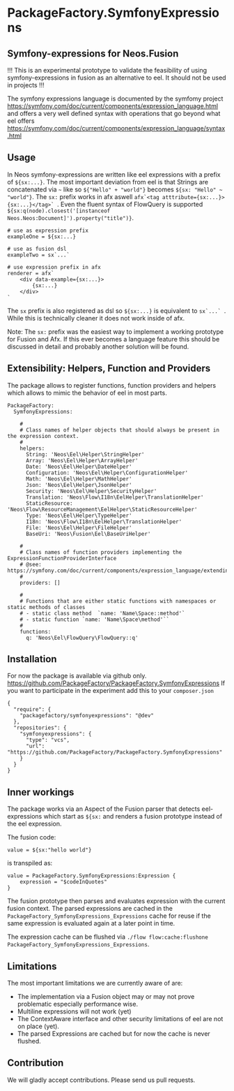 # PackageFactory.SymfonyExpressions
## Symfony-expressions for Neos.Fusion

!!! This is an experimental prototype to validate the feasibility of using symfony-expressions in fusion as an alternative to eel. It should not be used in projects !!!

The symfony expressions language is documented by the symfomy project https://symfony.com/doc/current/components/expression_language.html 
and offers a very well defined syntax with operations that go beyond what eel offers https://symfony.com/doc/current/components/expression_language/syntax.html

## Usage 

In Neos symfony-expressions are written like eel expressions with a prefix of `${sx:...}`.
The most important deviation from eel is that Strings are concatenated via `~` like so `${"Hello" + "world"}` becomes `${sx: "Hello" ~ "world"}`.
The `sx:` prefix works in afx aswell ``afx`<tag atttribute={sx:...}>{sx:...}</tag>` ``.
Even the fluent syntax of FlowQuery is supported `${sx:q(node).closest('[instanceof Neos.Neos:Document]').property("title")}`.

```
# use as expression prefix
exampleOne = ${sx:...}

# use as fusion dsl
exampleTwo = sx`...`

# use expression prefix in afx
renderer = afx`
    <div data-example={sx:...}>
        {sx:...}
    </div>
`
```

The `sx` prefix is also registered as dsl so `${sx:...}` is equivalent to ``sx`...` ``. While this is technically cleaner it does
not work inside of afx.

Note: The `sx:` prefix was the easiest way to implement a working prototype for Fusion and Afx. 
If this ever becomes a language feature this should be discussed in detail and probably another solution will be found. 

## Extensibility: Helpers, Function and Providers

The package allows to register functions, function providers and helpers which allows to mimic the behavior of eel in most parts.
```
PackageFactory:
  SymfonyExpressions:

    #
    # Class names of helper objects that should always be present in the expression context.
    #
    helpers:
      String: 'Neos\Eel\Helper\StringHelper'
      Array: 'Neos\Eel\Helper\ArrayHelper'
      Date: 'Neos\Eel\Helper\DateHelper'
      Configuration: 'Neos\Eel\Helper\ConfigurationHelper'
      Math: 'Neos\Eel\Helper\MathHelper'
      Json: 'Neos\Eel\Helper\JsonHelper'
      Security: 'Neos\Eel\Helper\SecurityHelper'
      Translation: 'Neos\Flow\I18n\EelHelper\TranslationHelper'
      StaticResource: 'Neos\Flow\ResourceManagement\EelHelper\StaticResourceHelper'
      Type: 'Neos\Eel\Helper\TypeHelper'
      I18n: 'Neos\Flow\I18n\EelHelper\TranslationHelper'
      File: 'Neos\Eel\Helper\FileHelper'
      BaseUri: 'Neos\Fusion\Eel\BaseUriHelper'

    #
    # Class names of function providers implementing the ExpressionFunctionProviderInterface
    # @see: https://symfony.com/doc/current/components/expression_language/extending.html
    #
    providers: []

    #
    # Functions that are either static functions with namespaces or static methods of classes 
    # - static class method  `name: 'Name\Space::method'`
    # - static function `name: 'Name\Space\method'``
    # 
    functions:
      q: 'Neos\Eel\FlowQuery\FlowQuery::q'

```

## Installation

For now the package is available via github only. https://github.com/PackageFactory/PackageFactory.SymfonyExpressions
If you want to participate in the experiment add this to your `composer.json`

```
{
  "require": {    
    "packagefactory/symfonyexpressions": "@dev"
  },
  "repositories": {
    "symfonyexpressions": {
      "type": "vcs",
      "url": "https://github.com/PackageFactory/PackageFactory.SymfonyExpressions"
    } 
  }
}
```

## Inner workings

The package works via an Aspect of the Fusion parser that detects eel-expressions which start as `${sx:` and renders a fusion
prototype instead of the eel expression. 

The fusion code:
```
value = ${sx:"hello world"}
```
is transpiled as:
```
value = PackageFactory.SymfonyExpressions:Expression {
    expression = "$codeInQuotes"
}
```

The fusion prototype then parses and evaluates expression with the current fusion context. 
The parsed expressions are cached in the `PackageFactory_SymfonyExpressions_Expressions` cache for reuse if the same expression is 
evaluated again at a later point in time.
 
The expression cache can be flushed via `./flow flow:cache:flushone PackageFactory_SymfonyExpressions_Expressions`.

## Limitations
 
The most important limitations we are currently aware of are:
 
- The implementation via a Fusion object may or may not prove problematic especially performance wise.
- Multiline expressions will not work (yet)
- The ContextAware interface and other security limitations of eel are not on place (yet). 
- The parsed Expressions are cached but for now the cache is never flushed.

## Contribution
 
We will gladly accept contributions. Please send us pull requests.

